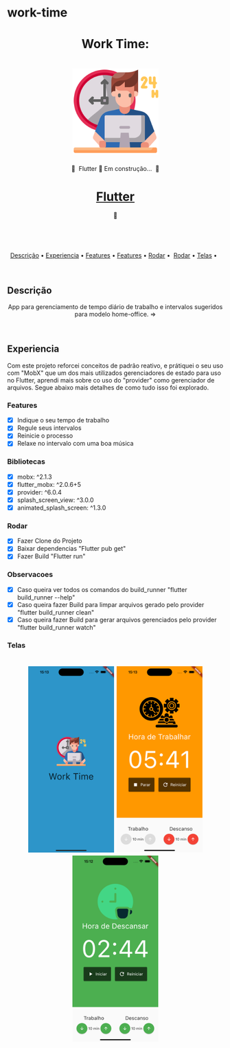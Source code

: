 # work-time
<h1 align="center">Work Time: </h1>
<h1 align="center">
<img alt="Acessar" title="#Acessar" src="./assets/images/logo.png" width="200"/></h1>
<p align="center">🚧  Flutter 🚀 Em construção...  🚧</p>
<h1 align="center">
<a href="https://pub.dev/"> Flutter</a></h1>
<p align="center">🚀 </p>
<div>    

 
<p align="center">
</h4>
<a href="#Descrição">Descrição</a> •
<a href="#Experiencia">Experiencia</a> •
<a href="#Features">Features</a> •
<a href="#Bibliotecas">Features</a> •
<a href="#Rodar">Rodar</a> • 
<a href="#Observacoes">Rodar</a> •
<a href="#Telas">Telas</a> •  
</p>

 
## Descrição
<p align="center">App para gerenciamento de tempo diário de trabalho e intervalos sugeridos para modelo home-office. =>
</p>

 
## Experiencia
Com este projeto reforcei conceitos de padrão reativo, e prátiquei o seu uso com "MobX" que um dos mais utilizados gerenciadores de estado para uso no Flutter, aprendi mais sobre co uso do "provider" como gerenciador de arquivos.
Segue abaixo mais detalhes de como tudo isso foi explorado.
### Features
- [x] Indique o seu tempo de trabalho 
- [x] Regule seus intervalos
- [x] Reinicie o processo
- [x] Relaxe no intervalo com uma boa música

### Bibliotecas
- [x] mobx: ^2.1.3
- [x] flutter_mobx: ^2.0.6+5  
- [x] provider: ^6.0.4
- [x] splash_screen_view: ^3.0.0
- [x] animated_splash_screen: ^1.3.0

### Rodar
- [x] Fazer Clone do Projeto
- [x] Baixar dependencias "Flutter pub get"
- [x] Fazer Build "Flutter run"

### Observacoes
- [x] Caso queira ver todos os comandos do build_runner "flutter build_runner --help"
- [x] Caso queira fazer Build para limpar arquivos gerado pelo provider "flutter build_runner clean"
- [x] Caso queira fazer Build para gerar arquivos gerenciados pelo provider "flutter build_runner watch"

### Telas
<h1 align="center">
<img alt="1" title="#1" src="./assets/images/1.png" width="200"/>
<img alt="2" title="#2" src="./assets/images/2.png" width="200"/>
<img alt="3" title="#3" src="./assets/images/3.png" width="200"/>
</h1>